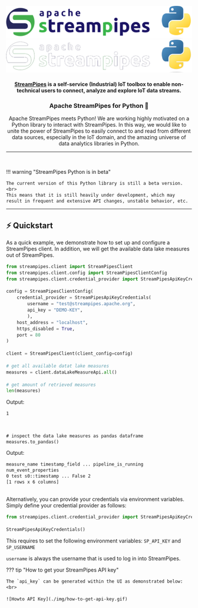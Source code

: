 <!--
  ~ Licensed to the Apache Software Foundation (ASF) under one or more
  ~ contributor license agreements.  See the NOTICE file distributed with
  ~ this work for additional information regarding copyright ownership.
  ~ The ASF licenses this file to You under the Apache License, Version 2.0
  ~ (the "License"); you may not use this file except in compliance with
  ~ the License.  You may obtain a copy of the License at
  ~
  ~    http://www.apache.org/licenses/LICENSE-2.0
  ~
  ~ Unless required by applicable law or agreed to in writing, software
  ~ distributed under the License is distributed on an "AS IS" BASIS,
  ~ WITHOUT WARRANTIES OR CONDITIONS OF ANY KIND, either express or implied.
  ~ See the License for the specific language governing permissions and
  ~ limitations under the License.
  ~
-->

![StreamPipes Logo with Python](./img/streampipes-python.png#only-light)
![StreamPipes Logo with Python](./img/streampipes-python-dark.png#only-dark)

<h4 align="center"><a href="https://github.com/apache/streampipes">StreamPipes</a> is a self-service (Industrial) IoT toolbox to enable non-technical users to connect, analyze and explore IoT data streams.</h4>

<h3 align="center">Apache StreamPipes for Python 🐍</h3>

<p align="center"> Apache StreamPipes meets Python! We are working highly motivated on a Python library to interact with StreamPipes.
In this way, we would like to unite the power of StreamPipes to easily connect to and read from different data sources, especially in the IoT domain,
and the amazing universe of data analytics libraries in Python. </p>

---

<br>

!!! warning "StreamPipes Python is in beta"

    The current version of this Python library is still a beta version.<br>
    This means that it is still heavily under development, which may result in frequent and extensive API changes, unstable behavior, etc.

---

## ⚡️ Quickstart

As a quick example, we demonstrate how to set up and configure a StreamPipes client.
In addition, we will get the available data lake measures out of StreamPipes.

```python
from streampipes.client import StreamPipesClient
from streampipes.client.config import StreamPipesClientConfig
from streampipes.client.credential_provider import StreamPipesApiKeyCredentials

config = StreamPipesClientConfig(
    credential_provider = StreamPipesApiKeyCredentials(
        username = "test@streampipes.apache.org",
        api_key = "DEMO-KEY",
        ),
    host_address = "localhost",
    https_disabled = True,
    port = 80
)

client = StreamPipesClient(client_config=config)

# get all available datat lake measures
measures = client.dataLakeMeasureApi.all()

# get amount of retrieved measures
len(measures)
```
Output:
```
1
```
<br>

```
# inspect the data lake measures as pandas dataframe
measures.to_pandas()
```

Output:
```
measure_name timestamp_field ... pipeline_is_running num_event_properties
0 test s0::timestamp ... False 2
[1 rows x 6 columns]
```
<br>
Alternatively, you can provide your credentials via environment variables.
Simply define your credential provider as follows:

```python
from streampipes.client.credential_provider import StreamPipesApiKeyCredentials

StreamPipesApiKeyCredentials()
```
This requires to set the following environment variables: `SP_API_KEY` and `SP_USERNAME`
<br>

`username` is always the username that is used to log in into StreamPipes. <br>

??? tip "How to get your StreamPipes API key"

    The `api_key` can be generated within the UI as demonstrated below:
    <br>
    
    ![Howto API Key](./img/how-to-get-api-key.gif)